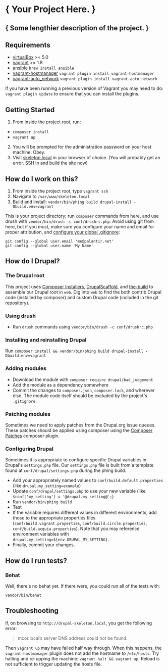 # { Your Project Here. }
## { Some lengthier description of the project. }

## Requirements

* [virtualBox](https://www.virtualbox.org/wiki/Downloads) >= 5.0
* [vagrant](http://downloads.vagrantup.com/) >= 1.8
* [ansible](https://github.com/ansible/ansible) `brew install ansible`
* [vagrant-hostmanager](https://github.com/smdahlen/vagrant-hostmanager) `vagrant plugin install vagrant-hostmanager`
* [vagrant-auto_network](https://github.com/oscar-stack/vagrant-auto_network) `vagrant plugin install vagrant-auto_network`

If you have been running a previous version of Vagrant you may need to do: `vagrant plugin update` to ensure that you can install the plugins.

## Getting Started

1. From inside the project root, run:
 * `composer install`
 * `vagrant up`
2. You will be prompted for the administration password on your host machine. Obey.
3. Visit [skeleton.local](http://skeleton.local) in your browser of choice. (You will probably get an error. SSH in and build the site now)

## How do I work on this?

1. From inside the project root, type `vagrant ssh`
2. Navigate to `/var/www/skeleton.local`
3. Build and install: `vendor/bin/phing build drupal-install -Dbuild.env=vagrant`

This is your project directory; run `composer` commands from here, and use drush with `vendor/bin/drush -c conf/drushrc.php`. Avoid using git from here, but if you must, make sure you configure your name and email for proper attribution, and [configure your global .gitignore](https://github.com/palantirnet/development_documentation/blob/master/guidelines/git/gitignore.md):

```
git config --global user.email 'me@palantir.net'
git config --global user.name 'My Name'
```

## How do I Drupal?

### The Drupal root

This project uses [Composer Installers](https://github.com/composer/installers), [DrupalScaffold](https://github.com/drupal-composer/drupal-scaffold), and [the-build](https://github.com/palantirnet/the-build) to assemble our Drupal root in `web`. Dig into `web` to find the both contrib Drupal code (installed by composer) and custom Drupal code (included in the git repository).

### Using drush

* Run `drush` commands using `vendor/bin/drush -c conf/drushrc.php`

### Installing and reinstalling Drupal

Run `composer install && vendor/bin/phing build drupal-install -Dbuild.env=vagrant`

### Adding modules

* Download the module with `composer require drupal/bad_judgement`
* Add the module as a dependency somewhere
* Commit the changes to `composer.json`, `composer.lock`, and wherever else. The module code itself should be excluded by the project's `.gitignore`.

### Patching modules

Sometimes we need to apply patches from the Drupal.org issue queues. These patches should be applied using composer using the [Composer Patches](https://github.com/cweagans/composer-patches) composer plugin.

### Configuring Drupal

Sometimes it is appropriate to configure specific Drupal variables in Drupal's `settings.php` file. Our `settings.php` file is built from a template found at `conf/drupal/settings.php` during the phing build.

* Add your appropriately named values to `conf/build.default.properties` (like `drupal.my_setting=example`)
* Update `conf/drupal/settings.php` to use your new variable (like `$conf['my_setting'] = '@drupal.my_setting@';`)
* Run `vendor/bin/phing build`
* Test
* If the variable requires different values in different environments, add those to the appropriate properties files (`conf/build.vagrant.properties`, `conf/build.circle.properties`, `conf/build.acquia.properties`). Note that you may reference environment variables with `drupal.my_setting=${env.DRUPAL_MY_SETTING}`.
* Finally, commit your changes.

## How do I run tests?

### Behat

Well, there's no behat yet. If there were, you could run all of the tests with:

```
vendor/bin/behat
```

## Troubleshooting

If, on browsing to `http://drupal-skeleton.local`, you get the following error:
> mcor.local’s server DNS address could not be found.

Then `vagrant up` may have failed half way through. When this happens, the `vagrant-hostmanager` plugin does not add the hostname to `/etc/hosts`. Try halting and re-upping the machine: `vagrant halt && vagrant up`. Reload is not sufficient to trigger updating the hosts file.
